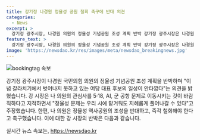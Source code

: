 ```yaml
---
title: 강기정 나경원 정율성 공원 철회 촉구에 반대 의견
categories:
  - News
excerpt: >
  강기정 광주시장, 나경원 의원의 정율성 기념공원 조성 계획 반박 강기정 광주시장은 나경원 국회의원의 정율성 기념공원 조성 계획에 대해 이념 갈라치기에서 벗어나지 못한 여당 대표 후보의 일성이 안타깝다고 지적하며, 정율성 문제는 우리 시에 맡겨둬도 지혜롭게 풀어나갈 수 있다고 주장했다. 이에 앞서 나 의원은 광주 정율성 역사공원 공사를 6·25 전범 정율성의 이름으로 조성하는 것에 반대한다고 촉구했다.
feature_text: >
  강기정 광주시장, 나경원 의원의 정율성 기념공원 조성 계획 반박 강기정 광주시장은 나경원 국회의원의 정율성 기념공원 조성 계획에 대해 이념 갈라치기에서 벗어나지 못한 여당 대표 후보의 일성이 안타깝다고 지적하며, 정율성 문제는 우리 시에 맡겨둬도 지혜롭게 풀어나갈 수 있다고 주장했다. 이에 앞서 나 의원은 광주 정율성 역사공원 공사를 6·25 전범 정율성의 이름으로 조성하는 것에 반대한다고 촉구했다.
image: 'https://newsdao.kr/res/images/meta/newsdao_breakingnews.jpg'
---
```


<p><img src="https://newsdao.kr/res/images/meta/newsdao_breakingnews.jpg" alt="bookingtag 속보" /></p>

<p>강기정 광주시장이 나경원 국민의힘 의원의 정율성 기념공원 조성 계획을 반박하며 "이념 갈라치기에서 벗어나지 못하고 있는 여당 대표 후보의 일성이 안타깝다"는 의견을 밝혔습니다. 강 시장은 나 의원의 관심사를 5·18, AI, 군 공항 문제로 이동시키는 것이 바람직하다고 지적하면서 "정율성 문제는 우리 시에 맡겨둬도 지혜롭게 풀어나갈 수 있다"고 주장했습니다. 한편, 나 의원은 정율성 역사공원의 조성을 반대하고, 즉각 철회해야 한다고 촉구했습니다. 이에 대한 강 시장의 반박은 다음과 같습니다.</p>
실시간 뉴스 속보는, <a href="https://newsdao.kr" rel="dofollow">https://newsdao.kr</a>


